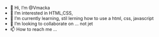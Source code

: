 - 👋 Hi, I’m @Vmacka
- 👀 I’m interested in HTML,CSS,
- 🌱 I’m currently learning, stil lerning how to use a html, css, javascript
- 💞️ I’m looking to collaborate on ... not jet
- 📫 How to reach me ...

<!---
Vmacka/Vmacka is a ✨ special ✨ repository because its `README.md` (this file) appears on your GitHub profile.
You can click the Preview link to take a look at your changes.
--->
